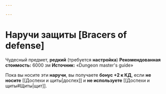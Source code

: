 ```yaml
---

---
```

# Наручи защиты [Bracers of defense]

Чудесный предмет, **редкий** (требуется **настройка**)
**Рекомендованная стоимость:** 6000 зм
**Источник:** «Dungeon master's guide»

Пока вы носите эти **наручи**, вы получаете **бонус +2 к КД**, если **не носите** [[Доспехи и щиты|доспех]] и **не используете** [[Доспехи и щиты#Щиты|щит]].